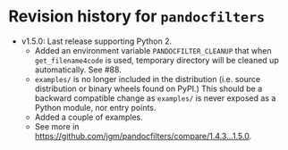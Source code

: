 # Revision history for `pandocfilters`

-  v1.5.0: Last release supporting Python 2.
   - Added an environment variable `PANDOCFILTER_CLEANUP` that when `get_filename4code` is used, temporary directory will be cleaned up automatically. See #88.
   - `examples/` is no longer included in the distribution (i.e. source distribution or binary wheels found on PyPI.) This should be a backward compatible change as `examples/` is never exposed as a Python module, nor entry points.
   - Added a couple of examples.
   - See more in <https://github.com/jgm/pandocfilters/compare/1.4.3...1.5.0>.
